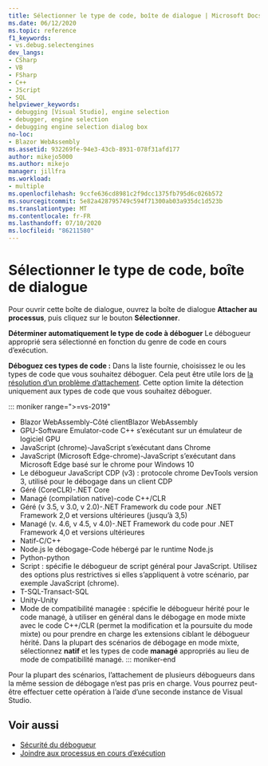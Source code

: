 ```yaml
---
title: Sélectionner le type de code, boîte de dialogue | Microsoft Docs
ms.date: 06/12/2020
ms.topic: reference
f1_keywords:
- vs.debug.selectengines
dev_langs:
- CSharp
- VB
- FSharp
- C++
- JScript
- SQL
helpviewer_keywords:
- debugging [Visual Studio], engine selection
- debugger, engine selection
- debugging engine selection dialog box
no-loc:
- Blazor WebAssembly
ms.assetid: 932269fe-94e3-43cb-8931-078f31afd177
author: mikejo5000
ms.author: mikejo
manager: jillfra
ms.workload:
- multiple
ms.openlocfilehash: 9ccfe636cd8981c2f9dcc1375fb795d6c026b572
ms.sourcegitcommit: 5e82a428795749c594f71300ab03a935dc1d523b
ms.translationtype: MT
ms.contentlocale: fr-FR
ms.lasthandoff: 07/10/2020
ms.locfileid: "86211580"
---
```

# <a name="select-code-type-dialog-box"></a>Sélectionner le type de code, boîte de dialogue

Pour ouvrir cette boîte de dialogue, ouvrez la boîte de dialogue **Attacher au processus**, puis cliquez sur le bouton **Sélectionner**.

**Déterminer automatiquement le type de code à déboguer** Le débogueur approprié sera sélectionné en fonction du genre de code en cours d’exécution.

**Déboguez ces types de code :** Dans la liste fournie, choisissez le ou les types de code que vous souhaitez déboguer. Cela peut être utile lors de [la résolution d’un problème d’attachement](../debugger/attach-to-running-processes-with-the-visual-studio-debugger.md#BKMK_Troubleshoot_attach_errors). Cette option limite la détection uniquement aux types de code que vous souhaitez déboguer.

   ::: moniker range=">=vs-2019"
   - Blazor WebAssembly-Côté clientBlazor WebAssembly
   - GPU-Software Emulator-code C++ s’exécutant sur un émulateur de logiciel GPU
   - JavaScript (chrome)-JavaScript s’exécutant dans Chrome
   - JavaScript (Microsoft Edge-chrome)-JavaScript s’exécutant dans Microsoft Edge basé sur le chrome pour Windows 10
   - Le débogueur JavaScript CDP (v3) : protocole chrome DevTools version 3, utilisé pour le débogage dans un client CDP
   - Géré (CoreCLR)-.NET Core
   - Managé (compilation native)-code C++/CLR
   - Géré (v 3.5, v 3.0, v 2.0)-.NET Framework du code pour .NET Framework 2,0 et versions ultérieures (jusqu’à 3,5)
   - Managé (v. 4.6, v 4.5, v 4.0)-.NET Framework du code pour .NET Framework 4,0 et versions ultérieures
   - Natif-C/C++
   - Node.js le débogage-Code hébergé par le runtime Node.js
   - Python-python 
   - Script : spécifie le débogueur de script général pour JavaScript. Utilisez des options plus restrictives si elles s’appliquent à votre scénario, par exemple JavaScript (chrome).
   - T-SQL-Transact-SQL
   - Unity-Unity
   - Mode de compatibilité managée : spécifie le débogueur hérité pour le code managé, à utiliser en général dans le débogage en mode mixte avec le code C++/CLR (permet la modification et la poursuite du mode mixte) ou pour prendre en charge les extensions ciblant le débogueur hérité. Dans la plupart des scénarios de débogage en mode mixte, sélectionnez **natif** et les types de code **managé** appropriés au lieu de mode de compatibilité managé.
   ::: moniker-end

   Pour la plupart des scénarios, l’attachement de plusieurs débogueurs dans la même session de débogage n’est pas pris en charge. Vous pourrez peut-être effectuer cette opération à l’aide d’une seconde instance de Visual Studio.

## <a name="see-also"></a>Voir aussi
- [Sécurité du débogueur](../debugger/debugger-security.md)
- [Joindre aux processus en cours d’exécution](../debugger/attach-to-running-processes-with-the-visual-studio-debugger.md)
